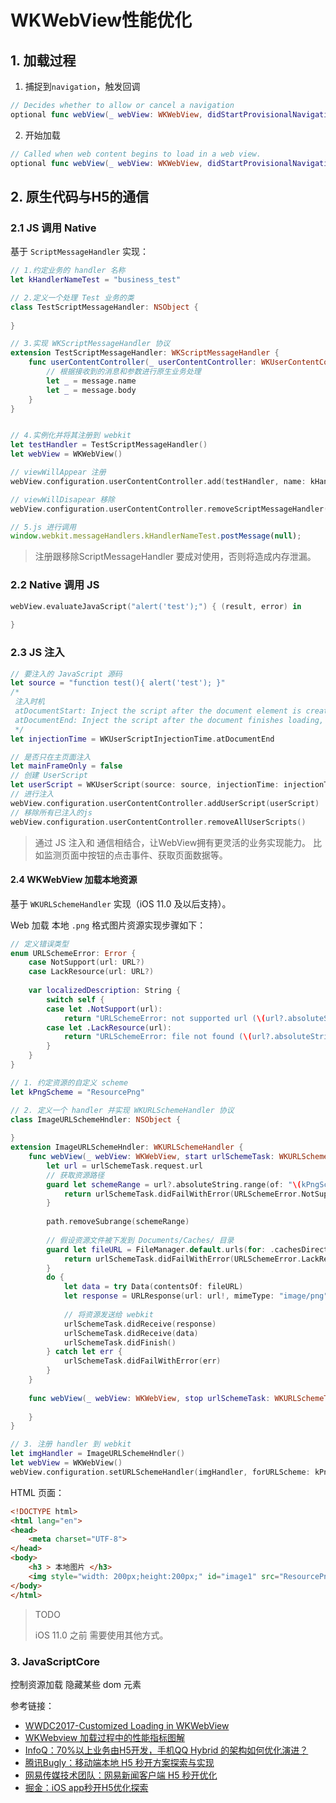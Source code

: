 # WKWebView性能优化

## 1. 加载过程

1. 捕捉到`navigation`，触发回调

```swift
// Decides whether to allow or cancel a navigation
optional func webView(_ webView: WKWebView, didStartProvisionalNavigation navigation: WKNavigation!)
```
 
2. 开始加载

```swift
// Called when web content begins to load in a web view.
optional func webView(_ webView: WKWebView, didStartProvisionalNavigation navigation: WKNavigation!)
```

<!--![webOptimizing_0](webOptimizing_0.jpg)-->

## 2. 原生代码与H5的通信

### 2.1 JS 调用 Native

基于 `ScriptMessageHandler` 实现：

```swift
// 1.约定业务的 handler 名称
let kHandlerNameTest = "business_test"

// 2.定义一个处理 Test 业务的类
class TestScriptMessageHandler: NSObject {
    
}

// 3.实现 WKScriptMessageHandler 协议
extension TestScriptMessageHandler: WKScriptMessageHandler {
    func userContentController(_ userContentController: WKUserContentController, didReceive message: WKScriptMessage) {
        // 根据接收到的消息和参数进行原生业务处理
        let _ = message.name
        let _ = message.body
    }
}


// 4.实例化并将其注册到 webkit
let testHandler = TestScriptMessageHandler()
let webView = WKWebView()

// viewWillAppear 注册
webView.configuration.userContentController.add(testHandler, name: kHandlerNameTest)

// viewWillDisapear 移除
webView.configuration.userContentController.removeScriptMessageHandler(forName: kHandlerNameTest)
```

```js
// 5.js 进行调用
window.webkit.messageHandlers.kHandlerNameTest.postMessage(null);
```

> 注册跟移除ScriptMessageHandler 要成对使用，否则将造成内存泄漏。

### 2.2 Native 调用 JS

```swift
webView.evaluateJavaScript("alert('test');") { (result, error) in
        
}
```

### 2.3 JS 注入

```swift
// 要注入的 JavaScript 源码
let source = "function test(){ alert('test'); }"
/*
 注入时机
 atDocumentStart: Inject the script after the document element is created, but before any other content is loaded.
 atDocumentEnd: Inject the script after the document finishes loading, but before other subresources finish loading.
 */
let injectionTime = WKUserScriptInjectionTime.atDocumentEnd

// 是否只在主页面注入
let mainFrameOnly = false
// 创建 UserScript
let userScript = WKUserScript(source: source, injectionTime: injectionTime, forMainFrameOnly: mainFrameOnly)
// 进行注入
webView.configuration.userContentController.addUserScript(userScript)
// 移除所有已注入的js
webView.configuration.userContentController.removeAllUserScripts()
```

> 通过 JS 注入和 通信相结合，让WebView拥有更灵活的业务实现能力。
> 比如监测页面中按钮的点击事件、获取页面数据等。

#### 2.4 WKWebView 加载本地资源

基于 `WKURLSchemeHandler` 实现（iOS 11.0 及以后支持）。

Web 加载 本地 `.png` 格式图片资源实现步骤如下：

```swift
// 定义错误类型
enum URLSchemeError: Error {
    case NotSupport(url: URL?)
    case LackResource(url: URL?)
    
    var localizedDescription: String {
        switch self {
        case let .NotSupport(url):
            return "URLSchemeError: not supported url (\(url?.absoluteString ?? "unknowned"))"
        case let .LackResource(url):
            return "URLSchemeError: file not found (\(url?.absoluteString ?? "unknowned"))"
        }
    }
}

// 1. 约定资源的自定义 scheme
let kPngScheme = "ResourcePng"

// 2. 定义一个 handler 并实现 WKURLSchemeHandler 协议
class ImageURLSchemeHndler: NSObject {
    
}
extension ImageURLSchemeHndler: WKURLSchemeHandler {
    func webView(_ webView: WKWebView, start urlSchemeTask: WKURLSchemeTask) {
        let url = urlSchemeTask.request.url
        // 获取资源路径
        guard let schemeRange = url?.absoluteString.range(of: "\(kPngScheme)://"), var path = url?.absoluteString else {
            return urlSchemeTask.didFailWithError(URLSchemeError.NotSupport(url: url))
        }
        
        path.removeSubrange(schemeRange)
        
        // 假设资源文件被下发到 Documents/Caches/ 目录
        guard let fileURL = FileManager.default.urls(for: .cachesDirectory, in: .userDomainMask).first?.appendingPathComponent(path) else {
            return urlSchemeTask.didFailWithError(URLSchemeError.LackResource(url: url))
        }
        do {
            let data = try Data(contentsOf: fileURL)
            let response = URLResponse(url: url!, mimeType: "image/png", expectedContentLength: data.count, textEncodingName: nil)
            
            // 将资源发送给 webkit
            urlSchemeTask.didReceive(response)
            urlSchemeTask.didReceive(data)
            urlSchemeTask.didFinish()
        } catch let err {
            urlSchemeTask.didFailWithError(err)
        }
    }
    
    func webView(_ webView: WKWebView, stop urlSchemeTask: WKURLSchemeTask) {
        
    }
}

// 3. 注册 handler 到 webkit
let imgHandler = ImageURLSchemeHndler()
let webView = WKWebView()
webView.configuration.setURLSchemeHandler(imgHandler, forURLScheme: kPngScheme)
```
HTML 页面：

```html
<!DOCTYPE html>
<html lang="en">
<head>
    <meta charset="UTF-8">
</head>
<body>
    <h3 > 本地图片 </h3>
    <img style="width: 200px;height:200px;" id="image1" src="ResourcePng://path/test.png" />
</body>
</html>
```
> TODO
> 
>  iOS 11.0 之前 需要使用其他方式。 


### 3. JavaScriptCore

控制资源加载
隐藏某些 dom 元素

参考链接：

- [WWDC2017-Customized Loading in WKWebView](https://www.jianshu.com/p/7f01b9038999)
- [WKWebview 加载过程中的性能指标图解](https://www.jianshu.com/p/d7e79b58979c)
- [InfoQ：70%以上业务由H5开发，手机QQ Hybrid 的架构如何优化演进？](https://mp.weixin.qq.com/s/evzDnTsHrAr2b9jcevwBzA)
- [腾讯Bugly：移动端本地 H5 秒开方案探索与实现](https://mp.weixin.qq.com/s/0OR4HJQSDq7nEFUAaX1x5A)
- [网易传媒技术团队：网易新闻客户端 H5 秒开优化](https://mp.weixin.qq.com/s/AV2SwFfwwJH7xyrIBJemgw)
- [掘金：iOS app秒开H5优化探索](https://juejin.im/post/5c9c664ff265da611624764d)
